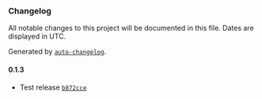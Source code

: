 ### Changelog

All notable changes to this project will be documented in this file. Dates are displayed in UTC.

Generated by [`auto-changelog`](https://github.com/CookPete/auto-changelog).

#### 0.1.3

- Test release [`b872cce`](https://github.com/PrefectHQ/vue-compositions/commit/b872cce8a135f82a9839f2574b0413f0a99dc118)
